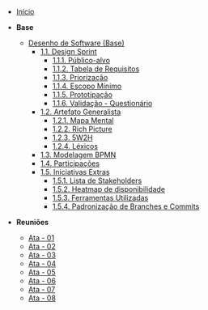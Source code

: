 <!-- docs/_sidebar.md -->

- [Início](/)
<!-- - [Projetos](/Projeto/Projeto.md) -->

- **Base**

  - [Desenho de Software (Base)](/Base.1.Base.md)
    - [1.1. Design Sprint](/Base/1.1.DesignSprint.md)
      - [1.1.1. Público-alvo](Base/1.2.5.Publico-Alvo.md)
      - [1.1.2. Tabela de Requisitos](/Base/1.5.6.Tabela-Requisitos.md)
      - [1.1.3. Priorização](/Base/1.5.7.Priorizacao.md)
      - [1.1.4. Escopo Mínimo](/Base/1.5.8.Escopo-minimo.md)
      - [1.1.5. Prototipação](/Base/1.5.10.Prototipacao)
      - [1.1.6. Validação - Questionário](/Base/1.1.6.Questionario.md)
    - [1.2. Artefato Generalista](/Base/1.2.ArtefatoGeneralista.md)
      - [1.2.1. Mapa Mental](Base/1.2.1.Mapa-mental.md)
      - [1.2.2. Rich Picture](Base/1.2.2.RichPicture.md)
      - [1.2.3. 5W2H](Base/1.2.3.5W2H.md)
      - [1.2.4. Léxicos](Base/1.2.4.Lexicos.md)
    - [1.3. Modelagem BPMN](Base/1.3.ModelagemBPMN.md)
    - [1.4. Participações](/Base/1.4.ParticipacoesBase.md)
    - [1.5. Iniciativas Extras](/Base/1.5.IniciativasExtras.md)
      - [1.5.1. Lista de Stakeholders](Base/1.5.9.ListaStakeholders.md)
      - [1.5.2. Heatmap de disponibilidade](/Base/1.5.1.Heatmap.md)
      - [1.5.3. Ferramentas Utilizadas](/Base/1.5.4.FerramentasUtilizadas.md)
      - [1.5.4. Padronização de Branches e Commits](/Base/1.5.5.PadronizacaoBranchesCommits.md) 

- **Reuniões**
    - [Ata - 01](Projeto/Iniciativas%20Extras/ata_01.md)
    - [Ata - 02](Projeto/Iniciativas%20Extras/ata_02.md)
    - [Ata - 03](Projeto/Iniciativas%20Extras/ata_03.md)
    - [Ata - 04](Projeto/Iniciativas%20Extras/ata_04.md)
    - [Ata - 05](Projeto/Iniciativas%20Extras/ata_05.md)
    - [Ata - 06](Projeto/Iniciativas%20Extras/ata_06.md)
    - [Ata - 07](Projeto/Iniciativas%20Extras/ata_07.md)
    - [Ata - 08](Projeto/Iniciativas%20Extras/ata_08.md)